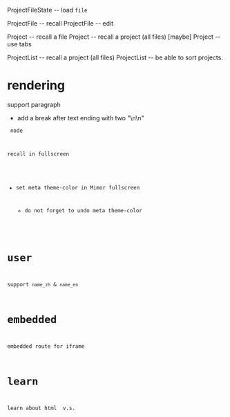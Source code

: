 ProjectFileState -- load `file`

ProjectFile -- recall
ProjectFile -- edit

Project -- recall a file
Project -- recall a project (all files)
[maybe] Project -- use tabs

ProjectList -- recall a project (all files)
ProjectList -- be able to sort projects.

# rendering

support paragraph

- add a break after text ending with two "\n\n"

<code> node

recall in fullscreen

- set meta theme-color in Mimor fullscreen

  - do not forget to undo meta theme-color

# user

support `name_zh` & `name_en`

# embedded

embedded route for iframe

# learn

learn about html <span> v.s. <div>
